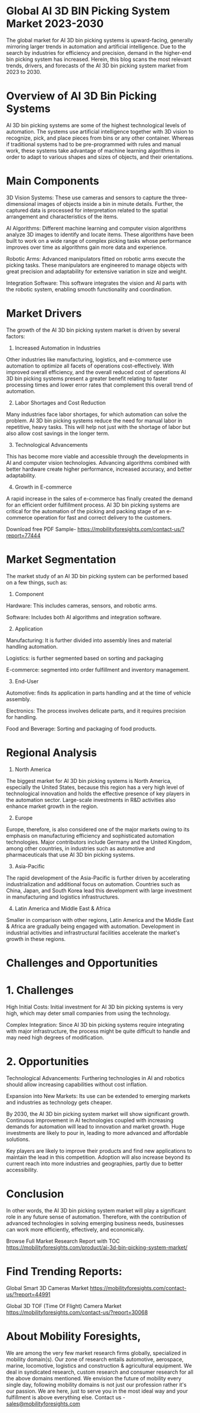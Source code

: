 # Global AI 3D BIN Picking System Market 2023-2030

The global market for AI 3D bin picking systems is upward-facing, generally mirroring larger trends in automation and artificial intelligence. Due to the search by industries for efficiency and precision, demand in the higher-end bin picking system has increased. Herein, this blog scans the most relevant trends, drivers, and forecasts of the AI 3D bin picking system market from 2023 to 2030.

# Overview of AI 3D Bin Picking Systems

AI 3D bin picking systems are some of the highest technological levels of automation. The systems use artificial intelligence together with 3D vision to recognize, pick, and place pieces from bins or any other container. Whereas if traditional systems had to be pre-programmed with rules and manual work, these systems take advantage of machine learning algorithms in order to adapt to various shapes and sizes of objects, and their orientations.

# Main Components

3D Vision Systems: These use cameras and sensors to capture the three-dimensional images of objects inside a bin in minute details. Further, the captured data is processed for interpretation related to the spatial arrangement and characteristics of the items.

AI Algorithms: Different machine learning and computer vision algorithms analyze 3D images to identify and locate items. These algorithms have been built to work on a wide range of complex picking tasks whose performance improves over time as algorithms gain more data and experience.

Robotic Arms: Advanced manipulators fitted on robotic arms execute the picking tasks. These manipulators are engineered to manage objects with great precision and adaptability for extensive variation in size and weight.

Integration Software: This software integrates the vision and AI parts with the robotic system, enabling smooth functionality and coordination.

# Market Drivers

The growth of the AI 3D bin picking system market is driven by several factors:

1. Increased Automation in Industries

Other industries like manufacturing, logistics, and e-commerce use automation to optimize all facets of operations cost-effectively. With improved overall efficiency, and the overall reduced cost of operations AI 3D bin picking systems present a greater benefit relating to faster processing times and lower error rates that complement this overall trend of automation.

2. Labor Shortages and Cost Reduction

Many industries face labor shortages, for which automation can solve the problem. AI 3D bin picking systems reduce the need for manual labor in repetitive, heavy tasks. This will help not just with the shortage of labor but also allow cost savings in the longer term.

3. Technological Advancements

This has become more viable and accessible through the developments in AI and computer vision technologies. Advancing algorithms combined with better hardware create higher performance, increased accuracy, and better adaptability.

4. Growth in E-commerce

A rapid increase in the sales of e-commerce has finally created the demand for an efficient order fulfillment process. AI 3D bin picking systems are critical for the automation of the picking and packing stage of an e-commerce operation for fast and correct delivery to the customers.

Download free PDF Sample- https://mobilityforesights.com/contact-us/?report=77444

# Market Segmentation

The market study of an AI 3D bin picking system can be performed based on a few things, such as:

1. Component

Hardware: This includes cameras, sensors, and robotic arms.

Software: Includes both AI algorithms and integration software.

2. Application

Manufacturing: It is further divided into assembly lines and material handling automation.

Logistics: is further segmented based on sorting and packaging

E-commerce: segmented into order fulfillment and inventory management.

3. End-User

Automotive: finds its application in parts handling and at the time of vehicle assembly.

Electronics: The process involves delicate parts, and it requires precision for handling.

Food and Beverage: Sorting and packaging of food products.

# Regional Analysis

1. North America

The biggest market for AI 3D bin picking systems is North America, especially the United States, because this region has a very high level of technological innovation and holds the effective presence of key players in the automation sector. Large-scale investments in R&D activities also enhance market growth in the region.

2. Europe

Europe, therefore, is also considered one of the major markets owing to its emphasis on manufacturing efficiency and sophisticated automation technologies. Major contributors include Germany and the United Kingdom, among other countries, in industries such as automotive and pharmaceuticals that use AI 3D bin picking systems.

3. Asia-Pacific

The rapid development of the Asia-Pacific is further driven by accelerating industrialization and additional focus on automation. Countries such as China, Japan, and South Korea lead this development with large investment in manufacturing and logistics infrastructures.

4. Latin America and Middle East & Africa

Smaller in comparison with other regions, Latin America and the Middle East & Africa are gradually being engaged with automation. Development in industrial activities and infrastructural facilities accelerate the market's growth in these regions.

# Challenges and Opportunities

# 1. Challenges

High Initial Costs: Initial investment for AI 3D bin picking systems is very high, which may deter small companies from using the technology.

Complex Integration: Since AI 3D bin picking systems require integrating with major infrastructure, the process might be quite difficult to handle and may need high degrees of modification.

# 2. Opportunities

Technological Advancements: Furthering technologies in AI and robotics should allow increasing capabilities without cost inflation.

Expansion into New Markets: Its use can be extended to emerging markets and industries as technology gets cheaper.

By 2030, the AI 3D bin picking system market will show significant growth. Continuous improvement in AI technologies coupled with increasing demands for automation will lead to innovation and market growth. Huge investments are likely to pour in, leading to more advanced and affordable solutions.

Key players are likely to improve their products and find new applications to maintain the lead in this competition. Adoption will also increase beyond its current reach into more industries and geographies, partly due to better accessibility.

# Conclusion

In other words, the AI 3D bin picking system market will play a significant role in any future sense of automation. Therefore, with the contribution of advanced technologies in solving emerging business needs, businesses can work more efficiently, effectively, and economically.


Browse Full Market Research Report with TOC https://mobilityforesights.com/product/ai-3d-bin-picking-system-market/


# Find Trending Reports:

Global Smart 3D Cameras Market https://mobilityforesights.com/contact-us/?report=44991


Global 3D TOF (Time Of Flight) Camera Market https://mobilityforesights.com/contact-us/?report=30068

# About Mobility Foresights,
We are among the very few market research firms globally, specialized in mobility domain(s). Our zone of research entails automotive, aerospace, marine, locomotive, logistics and construction & agricultural equipment. We deal in syndicated research, custom research and consumer research for all the above domains mentioned.
We envision the future of mobility every single day, following mobility domains is not just our profession rather it's our passion. We are here, just to serve you in the most ideal way and your fulfillment is above everything else. Contact us -  sales@mobilityforesights.com
